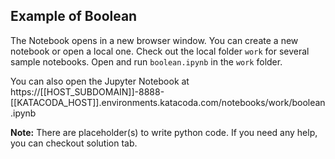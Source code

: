 ## Example of Boolean
The Notebook opens in a new browser window. You can create a new notebook or open a local one. Check out the local folder `work` for several sample notebooks. Open and run `boolean.ipynb` in the `work` folder.

You can also open the Jupyter Notebook at https://[[HOST_SUBDOMAIN]]-8888-[[KATACODA_HOST]].environments.katacoda.com/notebooks/work/boolean.ipynb

**Note:**
There are placeholder(s) to write python code. If you need any help, you can checkout solution tab.